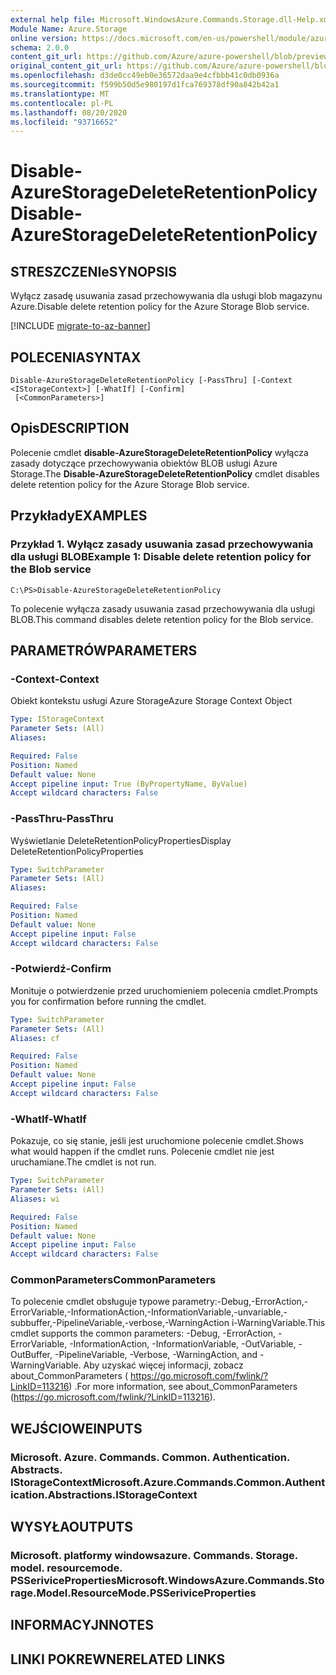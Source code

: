 ```yaml
---
external help file: Microsoft.WindowsAzure.Commands.Storage.dll-Help.xml
Module Name: Azure.Storage
online version: https://docs.microsoft.com/en-us/powershell/module/azure.storage/disable-azurestoragedeleteretentionpolicy
schema: 2.0.0
content_git_url: https://github.com/Azure/azure-powershell/blob/preview/src/Storage/Commands.Storage/help/Disable-AzureStorageDeleteRetentionPolicy.md
original_content_git_url: https://github.com/Azure/azure-powershell/blob/preview/src/Storage/Commands.Storage/help/Disable-AzureStorageDeleteRetentionPolicy.md
ms.openlocfilehash: d3de0cc49eb0e36572daa9e4cfbbb41c0db0936a
ms.sourcegitcommit: f599b50d5e980197d1fca769378df90a842b42a1
ms.translationtype: MT
ms.contentlocale: pl-PL
ms.lasthandoff: 08/20/2020
ms.locfileid: "93716652"
---
```

# <span data-ttu-id="f75ed-101">Disable-AzureStorageDeleteRetentionPolicy</span><span class="sxs-lookup"><span data-stu-id="f75ed-101">Disable-AzureStorageDeleteRetentionPolicy</span></span>

## <span data-ttu-id="f75ed-102">STRESZCZENIe</span><span class="sxs-lookup"><span data-stu-id="f75ed-102">SYNOPSIS</span></span>
<span data-ttu-id="f75ed-103">Wyłącz zasadę usuwania zasad przechowywania dla usługi blob magazynu Azure.</span><span class="sxs-lookup"><span data-stu-id="f75ed-103">Disable delete retention policy  for the Azure Storage Blob service.</span></span>

[!INCLUDE [migrate-to-az-banner](../../includes/migrate-to-az-banner.md)]

## <span data-ttu-id="f75ed-104">POLECENIA</span><span class="sxs-lookup"><span data-stu-id="f75ed-104">SYNTAX</span></span>

```
Disable-AzureStorageDeleteRetentionPolicy [-PassThru] [-Context <IStorageContext>] [-WhatIf] [-Confirm]
 [<CommonParameters>]
```

## <span data-ttu-id="f75ed-105">Opis</span><span class="sxs-lookup"><span data-stu-id="f75ed-105">DESCRIPTION</span></span>
<span data-ttu-id="f75ed-106">Polecenie cmdlet **disable-AzureStorageDeleteRetentionPolicy** wyłącza zasady dotyczące przechowywania obiektów BLOB usługi Azure Storage.</span><span class="sxs-lookup"><span data-stu-id="f75ed-106">The **Disable-AzureStorageDeleteRetentionPolicy** cmdlet disables delete retention policy for the Azure Storage Blob service.</span></span>

## <span data-ttu-id="f75ed-107">Przykłady</span><span class="sxs-lookup"><span data-stu-id="f75ed-107">EXAMPLES</span></span>

### <span data-ttu-id="f75ed-108">Przykład 1. Wyłącz zasady usuwania zasad przechowywania dla usługi BLOB</span><span class="sxs-lookup"><span data-stu-id="f75ed-108">Example 1: Disable delete retention policy for the Blob service</span></span>
```
C:\PS>Disable-AzureStorageDeleteRetentionPolicy
```

<span data-ttu-id="f75ed-109">To polecenie wyłącza zasady usuwania zasad przechowywania dla usługi BLOB.</span><span class="sxs-lookup"><span data-stu-id="f75ed-109">This command disables delete retention policy for the Blob service.</span></span>

## <span data-ttu-id="f75ed-110">PARAMETRÓW</span><span class="sxs-lookup"><span data-stu-id="f75ed-110">PARAMETERS</span></span>

### <span data-ttu-id="f75ed-111">-Context</span><span class="sxs-lookup"><span data-stu-id="f75ed-111">-Context</span></span>
<span data-ttu-id="f75ed-112">Obiekt kontekstu usługi Azure Storage</span><span class="sxs-lookup"><span data-stu-id="f75ed-112">Azure Storage Context Object</span></span>

```yaml
Type: IStorageContext
Parameter Sets: (All)
Aliases: 

Required: False
Position: Named
Default value: None
Accept pipeline input: True (ByPropertyName, ByValue)
Accept wildcard characters: False
```

### <span data-ttu-id="f75ed-113">-PassThru</span><span class="sxs-lookup"><span data-stu-id="f75ed-113">-PassThru</span></span>
<span data-ttu-id="f75ed-114">Wyświetlanie DeleteRetentionPolicyProperties</span><span class="sxs-lookup"><span data-stu-id="f75ed-114">Display DeleteRetentionPolicyProperties</span></span>

```yaml
Type: SwitchParameter
Parameter Sets: (All)
Aliases: 

Required: False
Position: Named
Default value: None
Accept pipeline input: False
Accept wildcard characters: False
```

### <span data-ttu-id="f75ed-115">-Potwierdź</span><span class="sxs-lookup"><span data-stu-id="f75ed-115">-Confirm</span></span>
<span data-ttu-id="f75ed-116">Monituje o potwierdzenie przed uruchomieniem polecenia cmdlet.</span><span class="sxs-lookup"><span data-stu-id="f75ed-116">Prompts you for confirmation before running the cmdlet.</span></span>

```yaml
Type: SwitchParameter
Parameter Sets: (All)
Aliases: cf

Required: False
Position: Named
Default value: None
Accept pipeline input: False
Accept wildcard characters: False
```

### <span data-ttu-id="f75ed-117">-WhatIf</span><span class="sxs-lookup"><span data-stu-id="f75ed-117">-WhatIf</span></span>
<span data-ttu-id="f75ed-118">Pokazuje, co się stanie, jeśli jest uruchomione polecenie cmdlet.</span><span class="sxs-lookup"><span data-stu-id="f75ed-118">Shows what would happen if the cmdlet runs.</span></span>
<span data-ttu-id="f75ed-119">Polecenie cmdlet nie jest uruchamiane.</span><span class="sxs-lookup"><span data-stu-id="f75ed-119">The cmdlet is not run.</span></span>

```yaml
Type: SwitchParameter
Parameter Sets: (All)
Aliases: wi

Required: False
Position: Named
Default value: None
Accept pipeline input: False
Accept wildcard characters: False
```

### <span data-ttu-id="f75ed-120">CommonParameters</span><span class="sxs-lookup"><span data-stu-id="f75ed-120">CommonParameters</span></span>
<span data-ttu-id="f75ed-121">To polecenie cmdlet obsługuje typowe parametry:-Debug,-ErrorAction,-ErrorVariable,-InformationAction,-InformationVariable,-unvariable,-subbuffer,-PipelineVariable,-verbose,-WarningAction i-WarningVariable.</span><span class="sxs-lookup"><span data-stu-id="f75ed-121">This cmdlet supports the common parameters: -Debug, -ErrorAction, -ErrorVariable, -InformationAction, -InformationVariable, -OutVariable, -OutBuffer, -PipelineVariable, -Verbose, -WarningAction, and -WarningVariable.</span></span> <span data-ttu-id="f75ed-122">Aby uzyskać więcej informacji, zobacz about_CommonParameters ( https://go.microsoft.com/fwlink/?LinkID=113216) .</span><span class="sxs-lookup"><span data-stu-id="f75ed-122">For more information, see about_CommonParameters (https://go.microsoft.com/fwlink/?LinkID=113216).</span></span>

## <span data-ttu-id="f75ed-123">WEJŚCIOWE</span><span class="sxs-lookup"><span data-stu-id="f75ed-123">INPUTS</span></span>

### <span data-ttu-id="f75ed-124">Microsoft. Azure. Commands. Common. Authentication. Abstracts. IStorageContext</span><span class="sxs-lookup"><span data-stu-id="f75ed-124">Microsoft.Azure.Commands.Common.Authentication.Abstractions.IStorageContext</span></span>

## <span data-ttu-id="f75ed-125">WYSYŁA</span><span class="sxs-lookup"><span data-stu-id="f75ed-125">OUTPUTS</span></span>

### <span data-ttu-id="f75ed-126">Microsoft. platformy windowsazure. Commands. Storage. model. resourcemode. PSSeriviceProperties</span><span class="sxs-lookup"><span data-stu-id="f75ed-126">Microsoft.WindowsAzure.Commands.Storage.Model.ResourceMode.PSSeriviceProperties</span></span>

## <span data-ttu-id="f75ed-127">INFORMACYJN</span><span class="sxs-lookup"><span data-stu-id="f75ed-127">NOTES</span></span>

## <span data-ttu-id="f75ed-128">LINKI POKREWNE</span><span class="sxs-lookup"><span data-stu-id="f75ed-128">RELATED LINKS</span></span>

